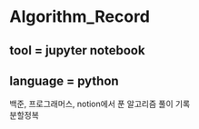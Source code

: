 # Algorithm_Record

## tool = jupyter notebook   
## language = python   

백준, 프로그래머스, notion에서 푼 알고리즘 풀이 기록   
분할정복